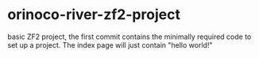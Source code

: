 orinoco-river-zf2-project
=========================

basic ZF2 project, the first commit contains the minimally required code to set up a project. The index page will just contain "hello world!"

